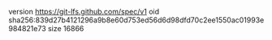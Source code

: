 version https://git-lfs.github.com/spec/v1
oid sha256:839d27b4121296a9b8e60d753ed56d6d98dfd70c2ee1550ac01993e984821e73
size 16866

